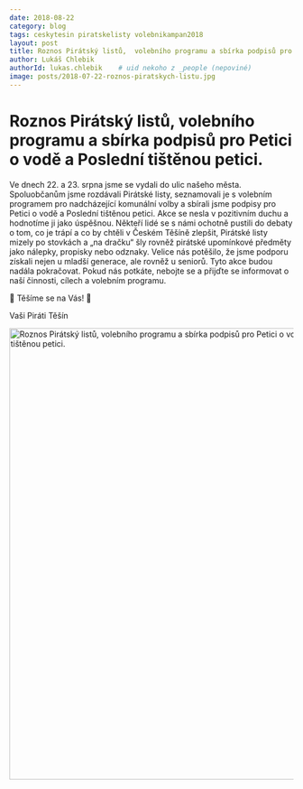 ```yaml
---
date: 2018-08-22
category: blog
tags: ceskytesin piratskelisty volebnikampan2018
layout: post
title: Roznos Pirátský listů,  volebního programu a sbírka podpisů pro Petici o vodě a Poslední tištěnou petici.
author: Lukáš Chlebik
authorId: lukas.chlebik    # uid nekoho z _people (nepoviné)
image: posts/2018-07-22-roznos-piratskych-listu.jpg 
---
```


# Roznos Pirátský listů,  volebního programu a sbírka podpisů pro Petici o vodě a Poslední tištěnou petici.

Ve dnech 22. a 23. srpna jsme se vydali do ulic našeho města. Spoluobčanům jsme rozdávali Pirátské listy, seznamovali je s volebním programem pro nadcházející komunální volby a sbírali jsme podpisy pro Petici o vodě a Poslední tištěnou petici. 
Akce se nesla v pozitivním duchu a hodnotíme ji jako úspěšnou. Někteří lidé se s námi ochotně pustili do debaty o tom, co je trápí a co by chtěli v Českém Těšíně zlepšit, Pirátské listy mizely po stovkách a „na dračku“ šly rovněž pirátské upomínkové předměty jako nálepky, propisky nebo odznaky. 
Velice nás potěšilo, že jsme podporu získali nejen u mladší generace, ale rovněž u seniorů. Tyto akce budou nadála pokračovat. Pokud nás potkáte, nebojte se a přijďte se informovat o naší činnosti, cílech a volebním programu.

🏴 Těšíme se na Vás! 🏴

Vaši Piráti Těšín

<a data-flickr-embed="true"  href="https://www.flickr.com/gp/164171884@N07/U1cwZ3" title="Roznos Pirátský listů,  volebního programu a sbírka podpisů pro Petici o vodě a Poslední tištěnou petici. "><img src="https://farm2.staticflickr.com/1884/42499281520_ba4d5fd6f7_c.jpg" width="600" height="800" alt="Roznos Pirátský listů,  volebního programu a sbírka podpisů pro Petici o vodě a Poslední tištěnou petici. "></a><script async src="//embedr.flickr.com/assets/client-code.js" charset="utf-8"></script>
